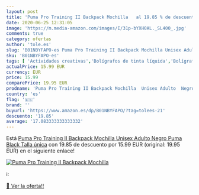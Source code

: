 ```yaml
---
layout: post
title: 'Puma Pro Training II Backpack Mochilla   al 19.85 % de descuento'
date: 2020-06-25 12:31:05
image: 'https://m.media-amazon.com/images/I/31p-bYXH0AL._SL400_.jpg'
comments: true
category: ofertas
author: 'tole.es'
slug: 'B01NBYFAPO-es Puma Pro Training II Backpack Mochilla Unisex Adulto Negro...'
sku: 'B01NBYFAPO-es'
tags: [ 'Actividades creativas','Bolígrafos de tinta líquida','Bolígrafos y recambios','Bolígrafos, lápices y útiles de escritura','Juguetes','Juguetes y juegos','Material de educación infantil','Material de escritura y dibujo para niños','Material escolar y educativo','Mosaicos para niños','Oficina y papelería','Pinturas','Rotuladores de colores para niños','Témperas y pinturas para murales','backpack', ]
actualPrice: 15.99 EUR
currency: EUR
price: 15.99
comparePrice: 19.95 EUR
prodname: 'Puma Pro Training II Backpack Mochilla  Unisex Adulto  Negro  Puma Black   Talla única'
country: 'es'
flag: '🇪🇸'
brand: ''
buyurl: 'https://www.amazon.es/dp/B01NBYFAPO/?tag=tolees-21'
descuento: '19.85'
average: '17.083333333333332'
---
```


Está [Puma Pro Training II Backpack Mochilla  Unisex Adulto  Negro  Puma Black   Talla única](https://www.amazon.es/dp/B01NBYFAPO/?tag=tolees-21) con 19.85 de descuento por 15.99 EUR (original: 19.95 EUR) en el siguiente enlace!

[![Puma Pro Training II Backpack Mochilla  ](https://m.media-amazon.com/images/I/31p-bYXH0AL._SL400_.jpg)](https://www.amazon.es/dp/B01NBYFAPO/?tag=tolees-21)

ℹ️:


[🛒 Ver la oferta!!](https://www.amazon.es/dp/B01NBYFAPO/?tag=tolees-21)
